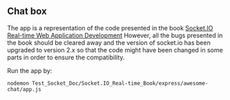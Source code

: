 ## Chat box

The app is a representation of the code presented in the book [Socket.IO Real-time Web Application Development](https://www.amazon.com.au/Socket-io-Real-time-Web-Application-Development-ebook/dp/B00B97Y4BY)
However, all the bugs presented in the book should be cleared away and the version of socket.io has been upgraded to version 2.x so that the code might have been changed in some parts in order to ensure the compatibility.

Run the app by:

`nodemon Test_Socket_Doc/Socket.IO_Real-time_Book/express/awesome-chat/app.js`
